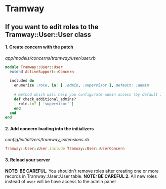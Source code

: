 # Tramway

## If you want to edit roles to the Tramway::User::User class

#### 1. Create concern with the patch

*app/models/concerns/tramway/user/user.rb*
```ruby
module Tramway::User::User
  extend ActiveSupport::Concern
  
  included do
    enumerize :role, in: [ :admin, :supervisor ], default: :admin
    
    # method which will help you configurate admin access (by default is `:admin` role)
    def check_additional_admins?
      role.in? [ 'supervisor' ]
    end
  end
end
```
#### 2. Add concern loading into the initializers

*config/initializers/tramway_extensions.rb*
```ruby
Tramway::User::User.include Tramway::User::UserConcern
```

#### 3. Reload your server

**NOTE: BE CAREFUL**. You shouldn't remove roles after creating one or more records in Tramway::User::User table.
**NOTE: BE CAREFUL 2**. All new roles instead of `user` will be have access to the admin panel
